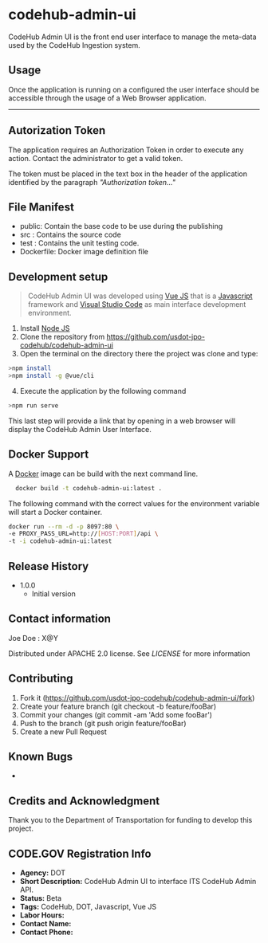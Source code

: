# codehub-admin-ui

CodeHub Admin UI is the front end user interface to manage the meta-data used by the CodeHub Ingestion system.

## Usage
Once the application is running on a configured the user interface should be accessible through the usage of a Web Browser application. 

---
## Autorization Token
The application requires an Authorization Token in order to execute any action. Contact the administrator to get a valid token.

The token must be placed in the text box in the header of the application identified by the paragraph *"Authorization token..."*

## File Manifest
* public: Contain the base code to be use during the publishing
* src : Contains the source code
* test : Contains the unit testing code.
* Dockerfile: Docker image definition file


## Development setup
> CodeHub Admin UI was developed using [Vue JS](https://vuejs.org/) that is a [Javascript](https://developer.mozilla.org/en-US/docs/Web/JavaScript) framework and [Visual Studio Code](https://code.visualstudio.com/) as main interface development environment. 

1. Install [Node JS](https://nodejs.org/en/)
2. Clone the repository from https://github.com/usdot-jpo-codehub/codehub-admin-ui
3. Open the terminal on the directory there the project was clone and type:
```bash
>npm install
>npm install -g @vue/cli
```
4. Execute the application by the following command
```bash
>npm run serve
```
This last step will provide a link that by opening in a web browser will display the CodeHub Admin User Interface.

## Docker Support
A [Docker](https://www.docker.com/) image can be build with the next command line.
```bash
  docker build -t codehub-admin-ui:latest .
```

The following command with the correct values for the environment variable will start a Docker container.
```bash
docker run --rm -d -p 8097:80 \
-e PROXY_PASS_URL=http://[HOST:PORT]/api \
-t -i codehub-admin-ui:latest
```

## Release History
* 1.0.0
  * Initial version


## Contact information
Joe Doe : X@Y

Distributed under APACHE 2.0 license. See *LICENSE* for more information

## Contributing
1. Fork it (https://github.com/usdot-jpo-codehub/codehub-admin-ui/fork)
2. Create your feature branch (git checkout -b feature/fooBar)
3. Commit your changes (git commit -am 'Add some fooBar')
4. Push to the branch (git push origin feature/fooBar)
5. Create a new Pull Request

## Known Bugs
*

## Credits and Acknowledgment
Thank you to the Department of Transportation for funding to develop this project.

## CODE.GOV Registration Info
* __Agency:__ DOT
* __Short Description:__ CodeHub Admin UI to interface ITS CodeHub Admin API.
* __Status:__ Beta
* __Tags:__ CodeHub, DOT, Javascript, Vue JS
* __Labor Hours:__
* __Contact Name:__
* __Contact Phone:__
